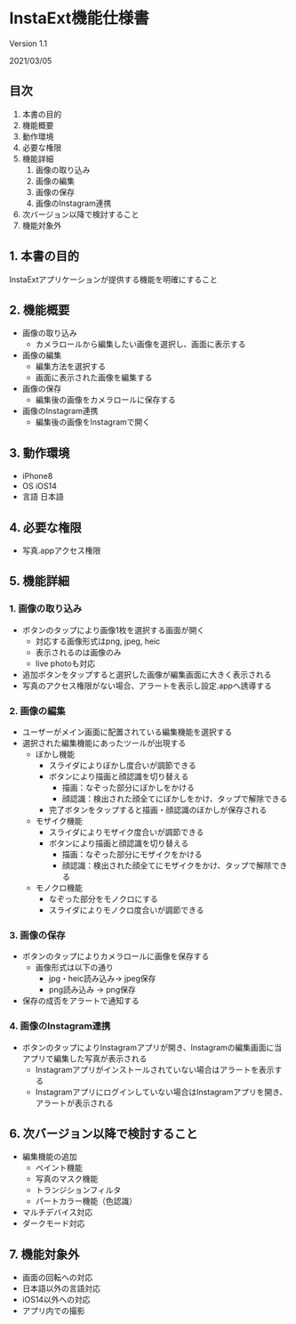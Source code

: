 # InstaExt機能仕様書
Version 1.1

2021/03/05

## 目次
1. 本書の目的
2. 機能概要
3. 動作環境
4. 必要な権限
5. 機能詳細
    1. 画像の取り込み
    2. 画像の編集
    3. 画像の保存
    4. 画像のInstagram連携
6. 次バージョン以降で検討すること
7. 機能対象外

## 1. 本書の目的
InstaExtアプリケーションが提供する機能を明確にすること

## 2. 機能概要
* 画像の取り込み
    * カメラロールから編集したい画像を選択し、画面に表示する
* 画像の編集
    * 編集方法を選択する
    * 画面に表示された画像を編集する
* 画像の保存
    * 編集後の画像をカメラロールに保存する
* 画像のInstagram連携
    * 編集後の画像をInstagramで開く
    
## 3. 動作環境
* iPhone8　 
* OS iOS14
* 言語 日本語

## 4. 必要な権限
* 写真.appアクセス権限

## 5. 機能詳細
### 1. 画像の取り込み
* ボタンのタップにより画像1枚を選択する画面が開く
    * 対応する画像形式はpng, jpeg, heic
    * 表示されるのは画像のみ
    * live photoも対応
* 追加ボタンをタップすると選択した画像が編集画面に大きく表示される
* 写真のアクセス権限がない場合、アラートを表示し設定.appへ誘導する

### 2. 画像の編集
* ユーザーがメイン画面に配置されている編集機能を選択する
* 選択された編集機能にあったツールが出現する
    * ぼかし機能
        * スライダによりぼかし度合いが調節できる
        * ボタンにより描画と顔認識を切り替える
            * 描画：なぞった部分にぼかしをかける
            * 顔認識：検出された顔全てにぼかしをかけ、タップで解除できる
        * 完了ボタンをタップすると描画・顔認識のぼかしが保存される
    * モザイク機能
        * スライダによりモザイク度合いが調節できる
        * ボタンにより描画と顔認識を切り替える
            * 描画：なぞった部分にモザイクをかける
            * 顔認識：検出された顔全てにモザイクをかけ、タップで解除できる
    * モノクロ機能
        * なぞった部分をモノクロにする
        * スライダによりモノクロ度合いが調節できる

### 3. 画像の保存
* ボタンのタップによりカメラロールに画像を保存する
    * 画像形式は以下の通り
        * jpg・heic読み込み→ jpeg保存
        * png読み込み → png保存
* 保存の成否をアラートで通知する

### 4. 画像のInstagram連携
* ボタンのタップによりInstagramアプリが開き、Instagramの編集画面に当アプリで編集した写真が表示される
    * Instagramアプリがインストールされていない場合はアラートを表示する
    * Instagramアプリにログインしていない場合はInstagramアプリを開き、アラートが表示される

## 6. 次バージョン以降で検討すること
* 編集機能の追加
    * ペイント機能
    * 写真のマスク機能
    * トランジションフィルタ
    * パートカラー機能（色認識）
* マルチデバイス対応
* ダークモード対応

## 7. 機能対象外
* 画面の回転への対応
* 日本語以外の言語対応
*  iOS14以外への対応
* アプリ内での撮影
